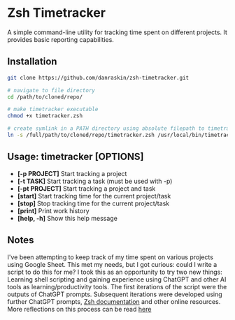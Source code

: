 # Zsh Timetracker

A simple command-line utility for tracking time spent on different projects. It provides basic reporting capabilities.

## Installation

```bash
git clone https://github.com/danraskin/zsh-timetracker.git

# navigate to file directory
cd /path/to/cloned/repo/

# make timetracker executable
chmod +x timetracker.zsh

# create symlink in a PATH directory using absolute filepath to timetracker.zsh from ROOT
ln -s /full/path/to/cloned/repo/timetracker.zsh /usr/local/bin/timetracker

```

## Usage: timetracker [OPTIONS]

- **[-p PROJECT]**  Start tracking a project
- **[-t TASK]**     Start tracking a task (must be used with -p)
- **[-pt PROJECT]** Start tracking a project and task
- **[start]**       Start tracking time for the current project/task
- **[stop]**        Stop tracking time for the current project/task
- **[print]**       Print work history
- **[help, -h]**    Show this help message

## Notes

I've been attempting to keep track of my time spent on various projects using Google Sheet. This met my needs, but I got curious: could I write a script to do this for me? I took this as an opportunity to try two new things: Learning shell scripting and gaining experience using ChatGPT and other AI tools as learning/productivity tools. The first iterations of the script were the outputs of ChatGPT prompts. Subsequent iterations were developed using further ChatGPT prompts, [Zsh documentation](https://zsh.sourceforge.io/Doc/Release/) and other online resources. More reflections on this process can be read [here](https://danraskin-portfolio.vercel.app/blog)
